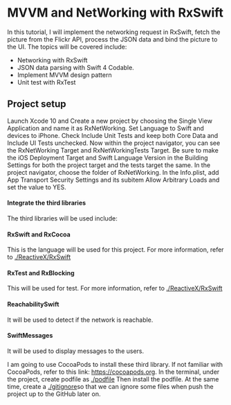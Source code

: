 # MVVM and NetWorking with RxSwift
In this tutorial, I will implement the networking request in RxSwift, fetch the picture from the Flickr API, process the JSON data and bind the picture to the UI. The topics will be covered include:
- Networking with RxSwift
- JSON data parsing with Swift 4 Codable.
- Implement MVVM design pattern
- Unit test with RxTest

## Project setup 
Launch Xcode 10 and Create a new project by choosing the Single View Application and name it as RxNetWorking. Set Language to Swift and devices to iPhone. Check Include Unit Tests and keep both Core Data and Include UI Tests unchecked. Now within the project navigator, you can see the RxNetWorking Target and RxNetWorkingTests Target. Be sure to make the iOS Deployment Target and Swift Language Version in the Building Settings for both the project target and the tests target the same. 
In the project navigator, choose the folder of RxNetWorking. In the Info.plist, add App Transport Security Settings and its subitem Allow Arbitrary Loads and set the value to YES.
#### Integrate the third libraries
The third libraries will be used include: 
#### RxSwift and RxCocoa
This is the language will be used for this project. For more information, refer to  [./ReactiveX/RxSwift](https://github.com/ReactiveX/RxSwift)
#### RxTest and RxBlocking
This will be used for test. For more information, refer to  [./ReactiveX/RxSwift](https://github.com/ReactiveX/RxSwift)
#### ReachabilitySwift
It will be used to detect if the network is reachable.
#### SwiftMessages
It will be used to display messages to the users.

I am going to use CocoaPods to install these third library. If not familiar with CocoaPods, refer to this link: https://cocoapods.org. In the terminal, under the project, create  podfile as [./podfile](https://github.com/JunDang/RxNetWorking/blob/master/podfile)
Then install the podfile. At the same time, create a [./gitignore](https://github.com/JunDang/RxNetWorking/blob/master/.gitignore)so that we can ignore some files when push the project up to the GitHub later on.


